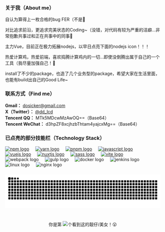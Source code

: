 <!-- ## Hello there！ 👋 -->
### 关于我（About me）
自认为算得上一枚合格的bug FER（不是🤣 <br /> 

对比追求前沿，更追求完美状态的Coding~（没错，对代码有较为严重的洁癖...非常抱歉共事过和正在共事中的同事🙏 <br />

主力Vue，目前正在极力拓展nodejs，以早日点亮下面的nodejs icon！！！ <br />

热爱计算鸡，热爱前端，喜欢捣腾计算鸡内的一切...即使没倒腾出属于自己的一个工具（我尽量加强自己！🤡 <br />

install了不少的package，也造了几个业务型的package，希望大家在生活里面，也能有build出自己的Good Life~

<!-- “The Life” program is being build… -->


### 联系方式（Find me）
**Gmail：** <dosicker@gmail.com> <br />
**X（Twitter）：** [@dd_lcd](https://x.com/dd_lcd) <br />
**Tencent QQ：** MTk5MDcwMzAwOQ==（Base64） <br />
**Tencent WeChat：** d3hpZF8xcjhzbThtam4yajcxMg==（Base64） <br />


### 已点亮的部分技能栏（Technology Stack）

<div align="left">
  <a href="https://www.npmjs.com" title="npmjs"><img src="https://skillicons.dev/icons?i=npm" height="40" alt="npm logo" /></a>
  <img width="12" />
  <a href="https://classic.yarnpkg.com/en/" title="yarn"><img src="https://skillicons.dev/icons?i=yarn" height="40" alt="yarn logo" /></a>
  <img width="12" />
  <a href="https://pnpm.io" title="pnpm"><img src="https://skillicons.dev/icons?i=pnpm" height="40" alt="pnpm logo" /></a>
  <img width="12" />
  <a href="https://developer.mozilla.org/en-US/docs/Web/JavaScript" title="JavaScript"><img src="https://skillicons.dev/icons?i=js" height="40" alt="javascript logo" /></a>
  <img width="12" />
  <a href="https://cn.vuejs.org" title="Vue.js"><img src="https://skillicons.dev/icons?i=vue" height="40" alt="vuejs logo" /></a>
  <img width="12" />
  <a href="https://nuxt.com" title="nuxtjs"><img src="https://skillicons.dev/icons?i=nuxtjs" height="40" alt="nuxtjs logo" /></a>
  <img width="12" />
  <a href="https://sass-lang.com" title="sass"><img src="https://skillicons.dev/icons?i=sass" height="40" alt="sass logo" /></a>
  <img width="12" />
  <a href="https://vitejs.dev" title="Vite"><img src="https://skillicons.dev/icons?i=vite" height="40" alt="vite logo" /></a>
  <img width="12" />
  <img src="https://skillicons.dev/icons?i=webpack" height="40" alt="webpack logo" />
  <img width="12" />
  <img src="https://skillicons.dev/icons?i=gulp" height="40" alt="gulp logo" />
  <img width="12" />
  <img src="https://skillicons.dev/icons?i=docker" height="40" alt="docker logo" />
  <img width="12" />
  <img src="https://skillicons.dev/icons?i=jenkins" height="40" alt="jenkins logo" />
  <img width="12" />
  <img src="https://skillicons.dev/icons?i=linux" height="40" alt="linux logo" />
  <img width="12" />
  <img src="https://skillicons.dev/icons?i=nginx" height="40" alt="nginx logo" />
</div>

<!--
![TypeScript](https://img.shields.io/badge/TypeScript-3178C6?logo=typescript&logoColor=fff&style=flat)
<a href="https://nodejs.org" title="Node.js"><img src="https://img.shields.io/badge/Node.js-339933?logo=nodedotjs&logoColor=fff&style=flat" /></a>
![React.js](https://img.shields.io/badge/React-61DAFB?logo=react&logoColor=fff&style=flat)
![Unocss](https://img.shields.io/badge/Unocss-333333?logo=unocss&logoColor=fff&style=flat)
![Nest](https://img.shields.io/badge/Nest-E0234E?logo=nestjs&logoColor=fff&style=flat)
![Rust](https://img.shields.io/badge/Rust-000000?logo=rust&logoColor=fff&style=flat)
<a href="https://" title=""><img src="https://skillicons.dev/icons?i=git" height="40" alt="git logo" /></a>
-->

### 

<img src="https://raw.githubusercontent.com/dosicker/dosicker/output/snake.svg" alt="Snake animation" />

###

<br />

<div align="center">
  你是第 <img src="https://profile-counter.glitch.me/dosicker/count.svg?" />个看到这的靓仔/美女！😮
</div>
